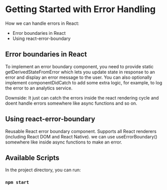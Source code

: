 # Getting Started with Error Handling

How we can handle errors in React:
- Error boundaries in React
- Using react-error-boundary

## Error boundaries in React
To implement an error boundary component, you need to provide static getDerivedStateFromError which lets you update state in response to an error and display an error message to the user. You can also optionally implement componentDidCatch to add some extra logic, for example, to log the error to an analytics service.

Downside: It just can catch the errors inside the react rendering cycle and doent handle errors somewhere like async functions and so on.


## Using react-error-boundary
Reusable React error boundary component. Supports all React renderers (including React DOM and React Native).
we can use useErrorBoundary() somewhere like inside async functions to make an error.



## Available Scripts

In the project directory, you can run:

### `npm start`
